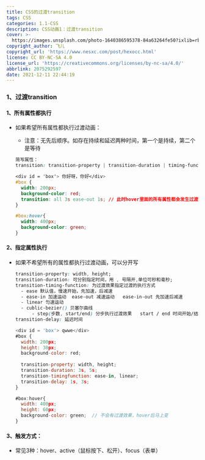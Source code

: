 ```yaml
---
title: CSS的过渡transition
tags: CSS
categories: 1.1-CSS
description: CSS动画1：过渡transition
cover: >-
  https://images.unsplash.com/photo-1640386595378-84a63264fe50?ixlib=rb-1.2.1&ixid=MnwxMjA3fDB8MHxwaG90by1wYWdlfHx8fGVufDB8fHx8&auto=format&fit=crop&w=387&q=80
copyright_author: 飞儿
copyright_url: 'https://www.nesxc.com/post/hexocc.html'
license: CC BY-NC-SA 4.0
license_url: 'https://creativecommons.org/licenses/by-nc-sa/4.0/'
abbrlink: 2075292597
date: 2021-12-11 22:44:19
---
```


### 1、过渡transition ###

#### 1、所有属性都执行 ####

* 如果希望所有属性都执行过渡动画：

  * 注意：无先后顺序。如存在持续和延迟两种时间，第一个是持续，第二个是等待

  ```css
  简写属性：
  transition: transition-property | transition-duration | timing-function | delay
  ```

  ```css
  <div id = 'box'> 你好呀，你好</div>
  #box {
    width: 200px;
    background-color: red;
    transition: all 3s ease-out 1s; // 此时hover里面的所有属性都会发生过渡效果
  }
  
  #box:hover{
    width: 400px;
    background-color: green; 
  }
  ```

#### 2、指定属性执行 ####

* 如果不希望所有的属性都执行过渡动画，可以分开写

  ```css
  transition-property: width, height;
  transition-duration: 可分别指定时间，用 , 号隔开,单位可秒和毫秒;
  transition-timing-function: 为过渡效果指定过渡的执行方式
  	- ease 默认值，慢速开始，先加速，后减速  
  	- ease-in 加速运动  ease-out 减速运动   ease-in-out 先加速后减速
  	- linear 匀速运动
  	- cublic-bezier() 贝塞尔曲线
  		- step(步数, start/end) 分步执行过渡效果   start / end 时间开始/结束时执行，默认值
  transition-delay: 延迟时间
  ```

  ```js
  <div id = 'box'> qwwe</div>
  #box {
    width: 200px;
    height: 30px;
    background-color: red;
    
    transition-property: width, height;
    transition-duration: 3s, 5s;
    transition-timingfunction: ease-in, linear;
    transition-delay: 1s, 3s;
  }
  
  #box:hover{
    width: 400px;
    height: 60px;
    background-color: green;  // 不会有过渡效果，hover后马上变
  }
  ```

#### 3、触发方式： ####

* 常见3种：hover、active（鼠标按下、松开）、focus（表单）
